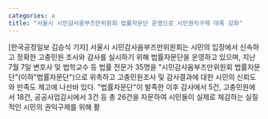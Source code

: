 ```yaml
---
categories: a
title: "서울시 시민감사옴부즈만위원회 법률자문단 운영으로 시민권익구제 대폭 강화"
---
```

[한국공정일보 김승식 기자] 서울시 시민감사옴부즈만위원회는 시민의 입장에서 신속하고 정확한 고충민원 조사와 감사를 실시하기 위해 법률자문단을 운영하고 있으며, 지난 7월 7일 변호사 및 법학교수 등 법률 전문가 35명을 "시민감사옴부즈만위원회 법률자문단"(이하"법률자문단")으로 위촉하고 고충민원조사 및 감사결과에 대한 시민의 신뢰도와 만족도 제고에 나선바 있다. "법률자문단"이 발족한 이후 감사에서 5건, 고충민원에서 18건, 공공사업감시에서 3건 등 총 26건을 자문하여 시민들이 실제로 체감하는 실질적인 시민의 권익구제를 위해 활